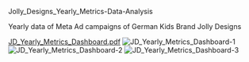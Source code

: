 Jolly_Designs_Yearly_Metrics-Data-Analysis

Yearly data of Meta Ad campaigns of German Kids Brand Jolly Designs


[JD_Yearly_Metrics_Dashboard.pdf](https://github.com/Adithya3535/Jolly_Designs_Yearly_Metrics-Data-Analysis/files/14138190/JD_Yearly_Metrics_Dashboard.pdf)
![JD_Yearly_Metrics_Dashboard-1](https://github.com/Adithya3535/Jolly_Designs_Yearly_Metrics-Data-Analysis/assets/76787208/6ca397bb-575f-4159-b7ec-7721cb5c0b36)
![JD_Yearly_Metrics_Dashboard-2](https://github.com/Adithya3535/Jolly_Designs_Yearly_Metrics-Data-Analysis/assets/76787208/6f153d12-d53c-4e93-8884-68903748ed57)
![JD_Yearly_Metrics_Dashboard-3](https://github.com/Adithya3535/Jolly_Designs_Yearly_Metrics-Data-Analysis/assets/76787208/25264489-1b7b-479a-9a59-25c8453807eb)
